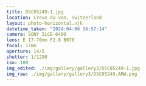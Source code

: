 ```yaml
---
title: DSC05249-1.jpg
location: Creux du van, Switzerland
layout: photo-horizontal.njk
datetime_taken: "2024:04:06 16:57:14"
camera: SONY ILCE-6400
lens: E 17-70mm F2.8 B070
focal: 17mm
aperture: 14/5
shutter: 1/1250
iso: 100
img_edited: ./img/gallery/gallery3/DSC05249-1.jpg
img_raw: ./img/gallery/gallery3/DSC05249.ARW.png
---
```

